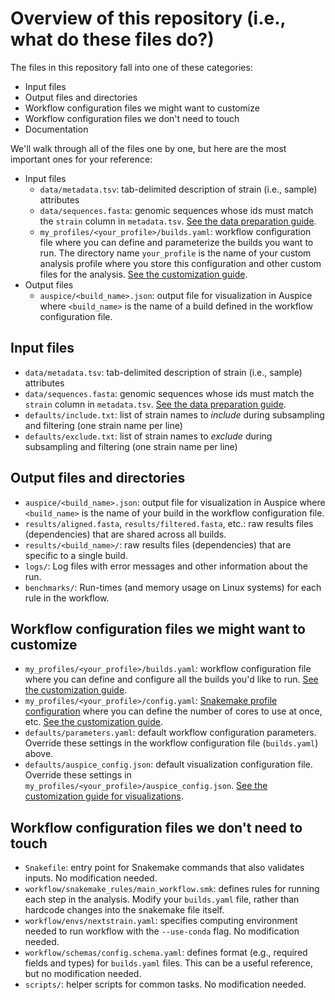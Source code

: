 # Overview of this repository (i.e., what do these files do?)

The files in this repository fall into one of these categories:
* Input files
* Output files and directories
* Workflow configuration files we might want to customize
* Workflow configuration files we don't need to touch
* Documentation

We'll walk through all of the files one by one, but here are the most important ones for your reference:

  * Input files
    * `data/metadata.tsv`: tab-delimited description of strain (i.e., sample) attributes
    * `data/sequences.fasta`: genomic sequences whose ids must match the `strain` column in `metadata.tsv`. [See the data preparation guide](data-prep.md).
    * `my_profiles/<your_profile>/builds.yaml`: workflow configuration file where you can define and parameterize the builds you want to run. The directory name `your_profile` is the name of your custom analysis profile where you store this configuration and other custom files for the analysis. [See the customization guide](customizing-analysis.md).
  * Output files
    * `auspice/<build_name>.json`: output file for visualization in Auspice where `<build_name>` is the name of a build defined in the workflow configuration file.

## Input files

  * `data/metadata.tsv`: tab-delimited description of strain (i.e., sample) attributes
  * `data/sequences.fasta`: genomic sequences whose ids must match the `strain` column in `metadata.tsv`. [See the data preparation guide](data-prep.md).
  * `defaults/include.txt`: list of strain names to _include_ during subsampling and filtering (one strain name per line)
  * `defaults/exclude.txt`: list of strain names to _exclude_ during subsampling and filtering (one strain name per line)

## Output files and directories

  * `auspice/<build_name>.json`: output file for visualization in Auspice where `<build_name>` is the name of your build in the workflow configuration file.
  * `results/aligned.fasta`, `results/filtered.fasta`, etc.: raw results files (dependencies) that are shared across all builds.
  * `results/<build_name>/`: raw results files (dependencies) that are specific to a single build.
  * `logs/`: Log files with error messages and other information about the run.
  * `benchmarks/`: Run-times (and memory usage on Linux systems) for each rule in the workflow.

## Workflow configuration files we might want to customize

  * `my_profiles/<your_profile>/builds.yaml`: workflow configuration file where you can define and configure all the builds you'd like to run. [See the customization guide](customizing-analysis.md).
  * `my_profiles/<your_profile>/config.yaml`: [Snakemake profile configuration](https://snakemake.readthedocs.io/en/stable/executing/cli.html#profiles) where you can define the number of cores to use at once, etc. [See the customization guide](customizing-analysis.md).
  * `defaults/parameters.yaml`: default workflow configuration parameters. Override these settings in the workflow configuration file (`builds.yaml`) above.
  * `defaults/auspice_config.json`: default visualization configuration file. Override these settings in `my_profiles/<your_profile>/auspice_config.json`. [See the customization guide for visualizations](customizing-visualization.md).

## Workflow configuration files we don't need to touch

  * `Snakefile`: entry point for Snakemake commands that also validates inputs. No modification needed.
  * `workflow/snakemake_rules/main_workflow.smk`: defines rules for running each step in the analysis. Modify your `builds.yaml` file, rather than hardcode changes into the snakemake file itself.
  * `workflow/envs/nextstrain.yaml`: specifies computing environment needed to run workflow with the `--use-conda` flag. No modification needed.
  * `workflow/schemas/config.schema.yaml`: defines format (e.g., required fields and types) for  `builds.yaml` files. This can be a useful reference, but no modification needed.
  * `scripts/`: helper scripts for common tasks. No modification needed.
